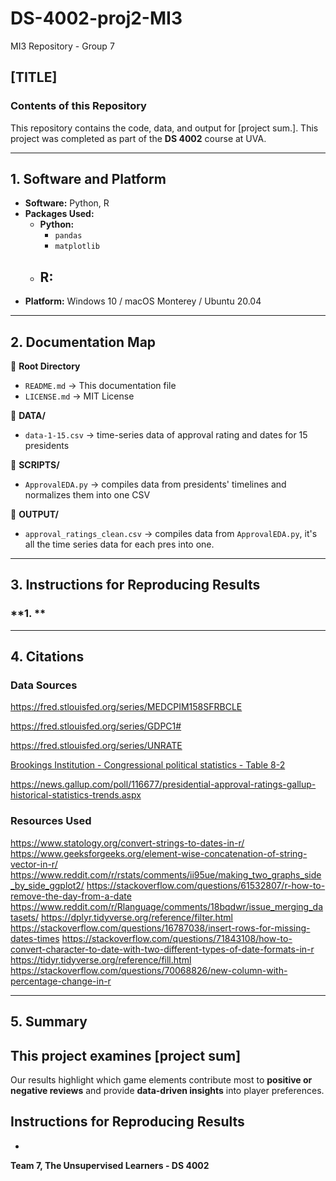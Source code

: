 # DS-4002-proj2-MI3
MI3 Repository - Group 7  

## [TITLE]  

### **Contents of this Repository**  
This repository contains the code, data, and output for [project sum.]. This project was completed as part of the **DS 4002** course at UVA.  

---

## **1. Software and Platform**  
- **Software:** Python, R  
- **Packages Used:**  
  - **Python:**  
    - `pandas`
    - `matplotlib`
  - **R:**  
    - 
- **Platform:** Windows 10 / macOS Monterey / Ubuntu 20.04  

---

## **2. Documentation Map**  

📂 **Root Directory**  
  - `README.md` → This documentation file  
  - `LICENSE.md` → MIT License  

📂 **DATA/**  
  - `data-1-15.csv` → time-series data of approval rating and dates for 15 presidents

📂 **SCRIPTS/**  
  - `ApprovalEDA.py` → compiles data from presidents' timelines and normalizes them into one CSV

📂 **OUTPUT/**  
  - `approval_ratings_clean.csv` → compiles data from `ApprovalEDA.py`, it's all the time series data for each pres into one.

---

## **3. Instructions for Reproducing Results**  

### **1. **

---

## **4. Citations**  

### Data Sources

https://fred.stlouisfed.org/series/MEDCPIM158SFRBCLE

https://fred.stlouisfed.org/series/GDPC1#

https://fred.stlouisfed.org/series/UNRATE

[Brookings Institution - Congressional political statistics - Table 8-2](https://www.brookings.edu/articles/vital-statistics-on-congress/)

https://news.gallup.com/poll/116677/presidential-approval-ratings-gallup-historical-statistics-trends.aspx

### Resources Used
https://www.statology.org/convert-strings-to-dates-in-r/
https://www.geeksforgeeks.org/element-wise-concatenation-of-string-vector-in-r/
https://www.reddit.com/r/rstats/comments/ii95ue/making_two_graphs_side_by_side_ggplot2/
https://stackoverflow.com/questions/61532807/r-how-to-remove-the-day-from-a-date
https://www.reddit.com/r/Rlanguage/comments/18bqdwr/issue_merging_datasets/
https://dplyr.tidyverse.org/reference/filter.html
https://stackoverflow.com/questions/16787038/insert-rows-for-missing-dates-times
https://stackoverflow.com/questions/71843108/how-to-convert-character-to-date-with-two-different-types-of-date-formats-in-r
https://tidyr.tidyverse.org/reference/fill.html
https://stackoverflow.com/questions/70068826/new-column-with-percentage-change-in-r

---

## **5. Summary**
This project examines [project sum]
- 

Our results highlight which game elements contribute most to **positive or negative reviews** and provide **data-driven insights** into player preferences.

## **Instructions for Reproducing Results**
- 

**Team 7, The Unsupervised Learners - DS 4002**
